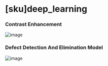 # [sku]deep_learning


### Contrast Enhancement

![image](https://user-images.githubusercontent.com/25381921/148673362-5a2f96ba-fe9f-4096-9df2-be7d86c0f0b1.png)

### Defect Detection And Elimination Model

![image](https://user-images.githubusercontent.com/25381921/148673395-4b4a6cd5-2304-41e1-a3a0-aafc8d72a6ff.png)

